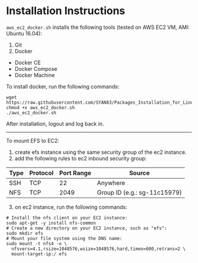 # Installation Instructions

`aws_ec2_docker.sh` installs the following tools (tested on AWS EC2 VM, AMI: Ubuntu 16.04):
1. Git
2. Docker
  - Docker CE
  - Docker Compose
  - Docker Machine
  
To install docker, run the following commands:
```
wget https://raw.githubusercontent.com/SYAN83/Packages_Installation_for_Linux/master/ec2_init.sh
chmod +x aws_ec2_docker.sh
./aws_ec2_docker.sh
```
After installation, logout and log back in.

<hr>

To mount EFS to EC2:

1. create efs instance using the same security group of the ec2 instance.
2. add the following rules to ec2 inbound security group:

  Type |Protocol |Port Range |Source
  -----|---------|-----------|------
  SSH  |TCP      |22         |Anywhere
  NFS  |TCP      |2049       |Group ID (e.g.: sg-11c15979)

3. on ec2 instance, run the following commands:
  ```
  # Install the nfs client on your EC2 instance:
  sudo apt-get -y install nfs-common
  # Create a new directory on your EC2 instance, such as "efs":
  sudo mkdir efs
  # Mount your file system using the DNS name:
  sudo mount -t nfs4 -o \
    nfsvers=4.1,rsize=1048576,wsize=1048576,hard,timeo=600,retrans=2 \
    mount-target-ip:/ efs
  ```
